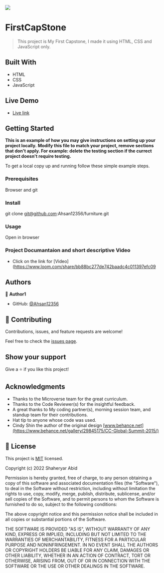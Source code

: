 
![](https://img.shields.io/badge/Microverse-blueviolet)

# FirstCapStone

> This project is My First Capstone, I made it using HTML, CSS and JavaScript only. 



## Built With
- HTML
- CSS
- JavaScript


## Live Demo

- [Live link](https://ahsan12356.github.io/furniture/)


## Getting Started

**This is an example of how you may give instructions on setting up your project locally.**
**Modify this file to match your project, remove sections that don't apply. For example: delete the testing section if the currect project doesn't require testing.**


To get a local copy up and running follow these simple example steps.

### Prerequisites
Browser and git

### Install
git clone git@github.com:Ahsan12356/furniture.git

### Usage
Open in browser

### Project Documantaion and short descriptive Video

- Click on the link for [Video](https://www.loom.com/share/bb88bc277de742baadc4c011397efc09


## Authors

👤 **Author1**

- GitHub: [@Ahsan12356](https://github.com/Ahsan12356)


## 🤝 Contributing

Contributions, issues, and feature requests are welcome!

Feel free to check the [issues page](https://github.com/Ahsan12356/furniture/issues).

## Show your support

Give a ⭐️ if you like this project!

## Acknowledgments

- Thanks to the Microverse team for the great curriculum.
- Thanks to the Code Reviewer(s) for the insightful feedback.
- A great thanks to My coding partner(s), morning session team, and standup team for their contributions.
- Hat tip to anyone whose code was used.
- Cindy Shin the author of the original design [www.behance.net](https://www.behance.net/gallery/29845175/CC-Global-Summit-2015/)

## 📝 License

This project is [MIT](./LICENSE) licensed.

Copyright (c) 2022 Shaheryar Abid

Permission is hereby granted, free of charge, to any person obtaining a copy
of this software and associated documentation files (the "Software"), to deal
in the Software without restriction, including without limitation the rights
to use, copy, modify, merge, publish, distribute, sublicense, and/or sell
copies of the Software, and to permit persons to whom the Software is
furnished to do so, subject to the following conditions:

The above copyright notice and this permission notice shall be included in all
copies or substantial portions of the Software.

THE SOFTWARE IS PROVIDED "AS IS", WITHOUT WARRANTY OF ANY KIND, EXPRESS OR
IMPLIED, INCLUDING BUT NOT LIMITED TO THE WARRANTIES OF MERCHANTABILITY,
FITNESS FOR A PARTICULAR PURPOSE AND NONINFRINGEMENT. IN NO EVENT SHALL THE
AUTHORS OR COPYRIGHT HOLDERS BE LIABLE FOR ANY CLAIM, DAMAGES OR OTHER
LIABILITY, WHETHER IN AN ACTION OF CONTRACT, TORT OR OTHERWISE, ARISING FROM,
OUT OF OR IN CONNECTION WITH THE SOFTWARE OR THE USE OR OTHER DEALINGS IN THE
SOFTWARE.